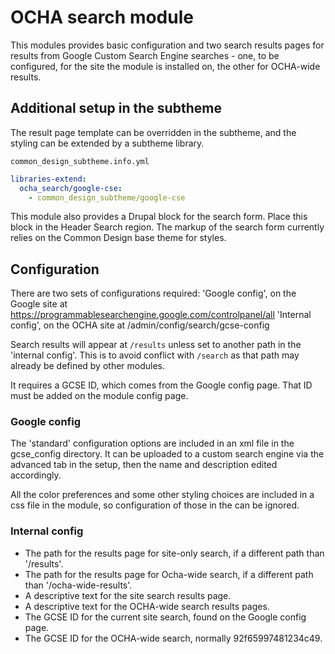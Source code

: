 # OCHA search module

This modules provides basic configuration and two search results pages for
results from Google Custom Search Engine searches - one, to be configured, for
the site the module is installed on, the other for OCHA-wide results.

## Additional setup in the subtheme

The result page template can be overridden in the subtheme, and the
styling can be extended by a subtheme library.

`common_design_subtheme.info.yml`

```yaml
libraries-extend:
  ocha_search/google-cse:
    - common_design_subtheme/google-cse
```

This module also provides a Drupal block for the search form. Place this block
in the Header Search region. The markup of the search form currently relies on
the Common Design base theme for styles.

## Configuration

There are two sets of configurations required:
'Google config', on the Google site at
https://programmablesearchengine.google.com/controlpanel/all
'Internal config', on the OCHA site at
/admin/config/search/gcse-config

Search results will appear at `/results` unless set to another path in the 'internal config'. This is to avoid conflict with `/search` as that path may
already be defined by other modules.

It requires a GCSE ID, which comes from the Google config page.
That ID must be added on the module config page.

### Google config

The 'standard' configuration options are included in an xml file in the
gcse_config directory. It can be uploaded to a custom search engine via the
advanced tab in the setup, then the name and description edited accordingly.

All the color preferences and some other styling choices are included in a
css file in the module, so configuration of those in the can be ignored.

### Internal config

* The path for the results page for site-only search, if a different path than
'/results'.
* The path for the results page for Ocha-wide search, if a different path than
'/ocha-wide-results'.
* A descriptive text for the site search results page.
* A descriptive text for the OCHA-wide search results pages.
* The GCSE ID for the current site search, found on the Google config page.
* The GCSE ID for the OCHA-wide search, normally 92f65997481234c49.
